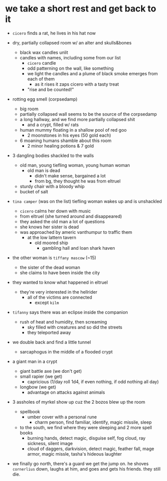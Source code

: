 # we take a short rest and get back to it
- `cicero` finds a rat, he lives in his hat now

- dry, partially collapsed room w/ an alter and skulls&bones
    - black wax candles unlit
    - candles with names, including some from our list
        - `cicero` candle
        - odd patterning on the wall, like something
        - we light the candles and a plume of black smoke emerges from each of them
            - as it rises it zaps cicero with a tasty treat
        - "rise and be counted!"

- rotting egg smell (corpsedamp)
    - big room
    - partially collapsed wall seems to be the source of the corpsedamp
    - a long hallway, and we find more partially collapsed shit
        - and a crypt, filled w/ rats
    - human mummy floating in a shallow pool of red goo
        - 2 moonstones in his eyes (50 gold each)
    - 6 moaning humans shamble about this room
        - 2 minor healing potions & 7 gold

- 3 dangling bodies shackled to the walls
    - old man, young tiefling woman, young human woman
        - old man is dead
            - didn't make sense, bargained a lot
            - from bg, they thought he was from eltruel
    - sturdy chair with a bloody whip
    - bucket of salt

- `tina camper` (was on the list) tiefling woman wakes up and is unshackled
    - `cicero` calms her down with music
    - from eltruel (she turned around and disappeared)
    - they asked the old man a lot of questions
    - she knows her sister is dead
    - was approached by americ vanthumpur to traffic them
        - at the low lattern tavern
            - old moored ship
                - gambling hall and loan shark haven

- the other woman is `tiffany mascow` (~15)
    - the sister of the dead woman
    - she claims to have been inside the city

- they wanted to know what happened in eltruel
    - they're very interested in the hellrider
        - all of the victims are connected
            - except `kilm`

- `tifanny` says there was an eclipse inside the companion
    - rush of heat and humidity, then screaming
        - sky filled with creatures and so did the streets
        - they teleported away

- we double back and find a little tunnel
    - sarcaphogus in the middle of a flooded crypt

- a giant man in a crypt
    - giant battle axe (we don't get)
    - small rapier (we get)
        - capricious (1/day roll 1d4, if even nothing, if odd nothing all day)
    - longbow (we get)
        - advantage on attacks against animals

- 3 assholes of myrkel show up cuz the 2 bozos blew up the room
    - spellbook
        - umber cover with a personal rune
            - charm person, find familiar, identify, magic missile, sleep
    - to the south, we find where they were sleeping and 2 more spell books
        - burning hands, detect magic, disguise self, fog cloud, ray sickness, silent image
        - cloud of daggers, darkvision, detect magic, feather fall, mage armor, magic missle, tasha's hideous laughter

- we finally go north, there's a guard we get the jump on. he shoves `cornerlius` down, laughs at him, and goes and gets his friends. they still die.
